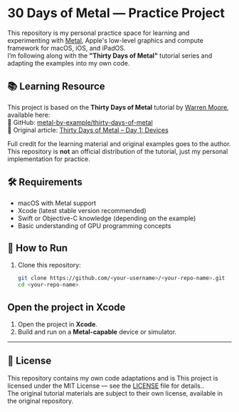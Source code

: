 # 30 Days of Metal — Practice Project

This repository is my personal practice space for learning and experimenting with [Metal](https://developer.apple.com/metal/), Apple's low-level graphics and compute framework for macOS, iOS, and iPadOS.  
I’m following along with the **"Thirty Days of Metal"** tutorial series and adapting the examples into my own code.

## 📚 Learning Resource

This project is based on the **Thirty Days of Metal** tutorial by [Warren Moore](https://github.com/warrenm), available here:  
🔗 GitHub: [metal-by-example/thirty-days-of-metal](https://github.com/metal-by-example/thirty-days-of-metal)  
📝 Original article: [Thirty Days of Metal – Day 1: Devices](https://medium.com/@warrenm/thirty-days-of-metal-day-1-devices-e371729d05ca)

Full credit for the learning material and original examples goes to the author.  
This repository is **not** an official distribution of the tutorial, just my personal implementation for practice.

## 🛠 Requirements

- macOS with Metal support
- Xcode (latest stable version recommended)
- Swift or Objective-C knowledge (depending on the example)
- Basic understanding of GPU programming concepts

## 🚀 How to Run

1. Clone this repository:
   ```bash
   git clone https://github.com/<your-username>/<your-repo-name>.git
   cd <your-repo-name>
   
## Open the project in Xcode

1. Open the project in **Xcode**.
2. Build and run on a **Metal-capable** device or simulator.

---

## 📄 License

This repository contains my own code adaptations and is This project is licensed under the MIT License — see the [LICENSE](LICENSE) file for details..  
The original tutorial materials are subject to their own license, available in the original repository.
